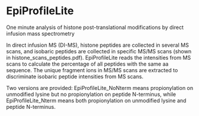 # EpiProfileLite
One minute analysis of histone post-translational modifications by direct infusion mass spectrometry

In direct infusion MS (DI-MS), histone peptides are collected in several MS scans, and isobaric peptides are collected in specific MS/MS scans (shown in histone_scans_peptides.pdf). EpiProfileLite reads the intensities from MS scans to calculate the percentage of all peptides with the same aa sequence. The unique fragment ions in MS/MS scans are extracted to discriminate isobaric peptide intensities from MS scans.

Two versions are provided: EpiProfileLite_NoNterm means propionylation on unmodified lysine but no propionylation on peptide N-terminus, while EpiProfileLite_Nterm means both propionylation on unmodified lysine and peptide N-terminus.
